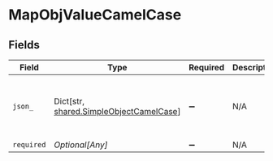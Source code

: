 # MapObjValueCamelCase


## Fields

| Field                                                                                   | Type                                                                                    | Required                                                                                | Description                                                                             | Example                                                                                 |
| --------------------------------------------------------------------------------------- | --------------------------------------------------------------------------------------- | --------------------------------------------------------------------------------------- | --------------------------------------------------------------------------------------- | --------------------------------------------------------------------------------------- |
| `json_`                                                                                 | Dict[str, [shared.SimpleObjectCamelCase](../../models/shared/simpleobjectcamelcase.md)] | :heavy_minus_sign:                                                                      | N/A                                                                                     | {<br/>"mapElem1": "...",<br/>"mapElem2": "..."<br/>}                                    |
| `required`                                                                              | *Optional[Any]*                                                                         | :heavy_minus_sign:                                                                      | N/A                                                                                     |                                                                                         |
